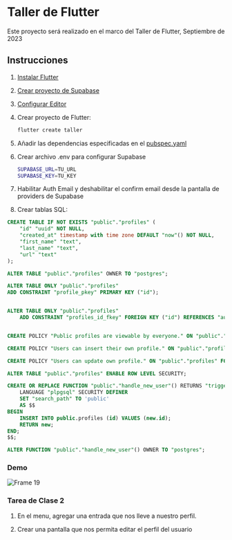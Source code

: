 # Taller de Flutter

Este proyecto será realizado en el marco del Taller de Flutter, Septiembre de 2023

## Instrucciones

1. [Instalar Flutter](https://docs.flutter.dev/get-started/install)

2. [Crear proyecto de Supabase](https://supabase.com/)

3. [Configurar Editor](https://docs.flutter.dev/get-started/editor)

4. Crear proyecto de Flutter:

    ```bash
    flutter create taller 
    ```

5. Añadir las dependencias especificadas en el [pubspec.yaml](pubspec.yaml)

6. Crear archivo .env para configurar Supabase

    ```bash
    SUPABASE_URL=TU_URL
    SUPABASE_KEY=TU_KEY
    ```

7. Habilitar Auth Email y deshabilitar el confirm email desde la pantalla de providers de Supabase

8. Crear tablas SQL:

```sql
CREATE TABLE IF NOT EXISTS "public"."profiles" (
    "id" "uuid" NOT NULL,
    "created_at" timestamp with time zone DEFAULT "now"() NOT NULL,
    "first_name" "text",
    "last_name" "text",
    "url" "text"
);

ALTER TABLE "public"."profiles" OWNER TO "postgres";

ALTER TABLE ONLY "public"."profiles"
ADD CONSTRAINT "profile_pkey" PRIMARY KEY ("id");


ALTER TABLE ONLY "public"."profiles"
    ADD CONSTRAINT "profiles_id_fkey" FOREIGN KEY ("id") REFERENCES "auth"."users"("id") ON DELETE CASCADE;


CREATE POLICY "Public profiles are viewable by everyone." ON "public"."profiles" FOR SELECT USING (true);

CREATE POLICY "Users can insert their own profile." ON "public"."profiles" FOR INSERT WITH CHECK (("auth"."uid"() = "id"));

CREATE POLICY "Users can update own profile." ON "public"."profiles" FOR UPDATE USING (("auth"."uid"() = "id"));

ALTER TABLE "public"."profiles" ENABLE ROW LEVEL SECURITY;

CREATE OR REPLACE FUNCTION "public"."handle_new_user"() RETURNS "trigger"
    LANGUAGE "plpgsql" SECURITY DEFINER
    SET "search_path" TO 'public'
    AS $$
BEGIN
    INSERT INTO public.profiles (id) VALUES (new.id);
    RETURN new;
END;
$$;

ALTER FUNCTION "public"."handle_new_user"() OWNER TO "postgres";
```

### Demo

![Frame 19](https://github.com/unacorbatanegra/taller_flutter/assets/44511181/07c32075-7913-4558-b392-38693ab5f0ba)

### Tarea de Clase 2

1. En el menu, agregar una entrada que nos lleve a nuestro perfil.

2. Crear una pantalla que nos permita editar el perfil del usuario
